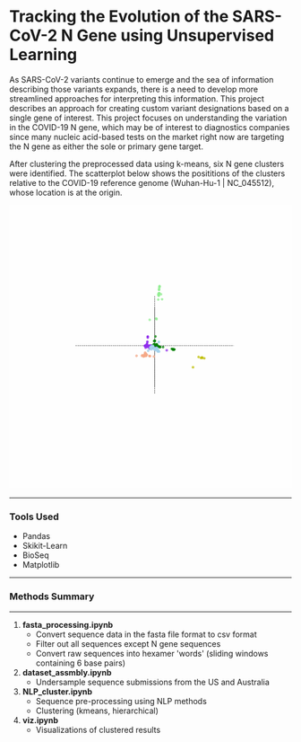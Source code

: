 # Tracking the Evolution of the SARS-CoV-2 N Gene using Unsupervised Learning

As SARS-CoV-2 variants continue to emerge and the sea of information describing those variants expands, there is a need to develop more streamlined approaches for interpreting this information. This project describes an approach for creating custom variant designations based on a single gene of interest. This project focuses on understanding the variation in the COVID-19 N gene, which may be of interest to diagnostics companies since many nucleic acid-based tests on the market right now are targeting the N gene as either the sole or primary gene target.

After clustering the preprocessed data using k-means, six N gene clusters were identified. The scatterplot below shows the posititions of the clusters relative to the COVID-19 reference genome (Wuhan-Hu-1 | NC_045512), whose location is at the origin.

![](3dscatter.gif)

---


### Tools Used
- Pandas
- Skikit-Learn
- BioSeq
- Matplotlib

---

### Methods Summary

---

1. **fasta_processing.ipynb** 
    - Convert sequence data in the fasta file format to csv format
    - Filter out all sequences except N gene sequences
    - Convert raw sequences into hexamer 'words' (sliding windows containing 6 base pairs)
2. **dataset_assmbly.ipynb**
    - Undersample sequence submissions from the US and Australia
3. **NLP_cluster.ipynb**
    - Sequence pre-processing using NLP methods
    - Clustering (kmeans, hierarchical)
4. **viz.ipynb**
    - Visualizations of clustered results
